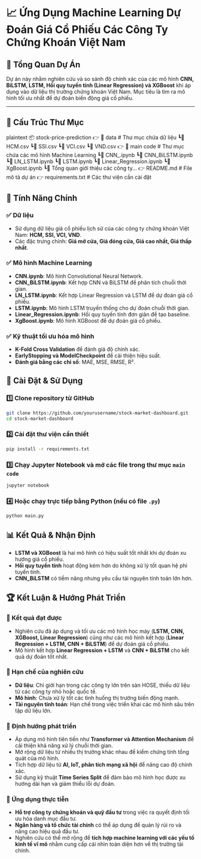 # 📈 Ứng Dụng Machine Learning Dự Đoán Giá Cổ Phiếu Các Công Ty Chứng Khoán Việt Nam  

## 📌 **Tổng Quan Dự Án**  
Dự án này nhằm nghiên cứu và so sánh độ chính xác của các mô hình **CNN, BiLSTM, LSTM, Hồi quy tuyến tính (Linear Regression) và XGBoost** khi áp dụng vào dữ liệu thị trường chứng khoán Việt Nam. Mục tiêu là tìm ra mô hình tối ưu nhất để dự đoán biến động giá cổ phiếu.  

---

## 📂 **Cấu Trúc Thư Mục**  
plaintext
📦 stock-price-prediction
👉 📂 data                # Thư mục chứa dữ liệu
   ┗📄 HCM.csv
   ┗📄 SSI.csv
   ┗📄 VCI.csv
   ┗📄 VND.csv
👉 📂 main code           # Thư mục chứa các mô hình Machine Learning
   ┗📁 CNN_.ipynb
   ┗📁 CNN_BiLSTM.ipynb
   ┗📁 LN_LSTM.ipynb
   ┗📁 LSTM.ipynb
   ┗📁 Linear_Regression.ipynb
   ┗📁 XgBoost.ipynb
   ┗📁 Tổng quan giới thiệu các công ty...
👉 README.md              # File mô tả dự án
👉 requirements.txt       # Các thư viện cần cài đặt
## 🔹 Tính Năng Chính
### ✅ Dữ liệu
- Sử dụng dữ liệu giá cổ phiếu lịch sử của các công ty chứng khoán Việt Nam: **HCM, SSI, VCI, VND**.
- Các đặc trưng chính: **Giá mở cửa, Giá đóng cửa, Giá cao nhất, Giá thấp nhất**.

### ✅ Mô hình Machine Learning
- **CNN.ipynb**: Mô hình Convolutional Neural Network.
- **CNN_BiLSTM.ipynb**: Kết hợp CNN và BiLSTM để phân tích chuỗi thời gian.
- **LN_LSTM.ipynb**: Kết hợp Linear Regression và LSTM để dự đoán giá cổ phiếu.
- **LSTM.ipynb**: Mô hình LSTM truyền thống cho dự đoán chuỗi thời gian.
- **Linear_Regression.ipynb**: Hồi quy tuyến tính đơn giản để tạo baseline.
- **XgBoost.ipynb**: Mô hình XGBoost để dự đoán giá cổ phiếu.

### ✅ Kỹ thuật tối ưu hóa mô hình
- **K-Fold Cross Validation** để đánh giá độ chính xác.
- **EarlyStopping và ModelCheckpoint** để cải thiện hiệu suất.
- **Đánh giá bằng các chỉ số**: MAE, MSE, RMSE, R².

## 🔧 Cài Đặt & Sử Dụng
### 1️⃣ Clone repository từ GitHub
```bash
git clone https://github.com/yourusername/stock-market-dashboard.git
cd stock-market-dashboard
```

### 2️⃣ Cài đặt thư viện cần thiết
```bash
pip install -r requirements.txt
```

### 3️⃣ Chạy Jupyter Notebook và mở các file trong thư mục `main code`
```bash
jupyter notebook
```

### 4️⃣ Hoặc chạy trực tiếp bằng Python (nếu có file `.py`)
```bash
python main.py
```

## 📊 Kết Quả & Nhận Định
- **LSTM và XGBoost** là hai mô hình có hiệu suất tốt nhất khi dự đoán xu hướng giá cổ phiếu.
- **Hồi quy tuyến tính** hoạt động kém hơn do không xử lý tốt quan hệ phi tuyến tính.
- **CNN_BiLSTM** có tiềm năng nhưng yêu cầu tài nguyên tính toán lớn hơn.

## 🏆 Kết Luận & Hướng Phát Triển
### 📌 Kết quả đạt được
- Nghiên cứu đã áp dụng và tối ưu các mô hình học máy (**LSTM, CNN, XGBoost, Linear Regression**) cũng như các mô hình kết hợp (**Linear Regression + LSTM, CNN + BiLSTM**) để dự đoán giá cổ phiếu.
- Mô hình kết hợp **Linear Regression + LSTM** và **CNN + BiLSTM** cho kết quả dự đoán tốt nhất.

### 📌 Hạn chế của nghiên cứu
- **Dữ liệu**: Chỉ giới hạn trong các công ty lớn trên sàn HOSE, thiếu dữ liệu từ các công ty nhỏ hoặc quốc tế.
- **Mô hình**: Chưa xử lý tốt các tình huống thị trường biến động mạnh.
- **Tài nguyên tính toán**: Hạn chế trong việc triển khai các mô hình sâu trên tập dữ liệu lớn.

### 📌 Định hướng phát triển
- Áp dụng mô hình tiên tiến như **Transformer và Attention Mechanism** để cải thiện khả năng xử lý chuỗi thời gian.
- Mở rộng dữ liệu từ nhiều thị trường khác nhau để kiểm chứng tính tổng quát của mô hình.
- Tích hợp dữ liệu từ **AI, IoT, phân tích mạng xã hội** để nâng cao độ chính xác.
- Sử dụng kỹ thuật **Time Series Split** để đảm bảo mô hình học được xu hướng dài hạn và giảm thiểu lỗi dự đoán.

### 📌 Ứng dụng thực tiễn
- **Hỗ trợ công ty chứng khoán và quỹ đầu tư** trong việc ra quyết định tối ưu hóa danh mục đầu tư.
- **Ngân hàng và tổ chức tài chính** có thể áp dụng để quản lý rủi ro và nâng cao hiệu quả đầu tư.
- Nghiên cứu có thể mở rộng để **tích hợp machine learning với các yếu tố kinh tế vĩ mô** nhằm cung cấp cái nhìn toàn diện hơn về thị trường tài chính.



